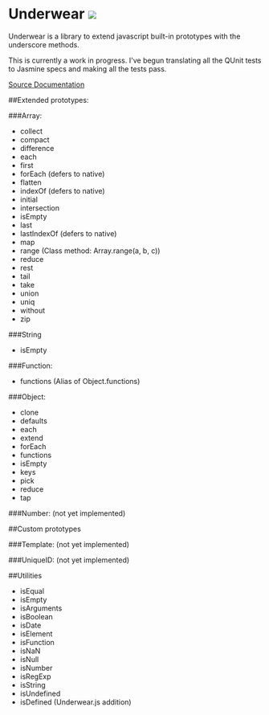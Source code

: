 Underwear [![](https://secure.travis-ci.org/daytonn/underwear.png?branch=master)](http://travis-ci.org/daytonn/underwear)
=========

Underwear is a library to extend javascript built-in prototypes with the
underscore methods.

This is currently a work in progress. I've begun translating all the
QUnit tests to Jasmine specs and making all the tests pass.

[Source Documentation](http://daytonn.github.com/underwear/docs/underwear.html)

##Extended prototypes:

###Array:
 - collect
 - compact
 - difference
 - each
 - first
 - forEach (defers to native)
 - flatten
 - indexOf (defers to native)
 - initial
 - intersection
 - isEmpty
 - last
 - lastIndexOf (defers to native)
 - map
 - range (Class method: Array.range(a, b, c))
 - reduce
 - rest
 - tail
 - take
 - union
 - uniq
 - without
 - zip


###String
 - isEmpty

###Function:
 - functions (Alias of Object.functions)

###Object:
 - clone
 - defaults
 - each
 - extend
 - forEach
 - functions
 - isEmpty
 - keys
 - pick
 - reduce
 - tap


###Number:
(not yet implemented)

##Custom prototypes

###Template:
(not yet implemented)

###UniqueID:
(not yet implemented)

##Utilities
 - isEqual
 - isEmpty
 - isArguments
 - isBoolean
 - isDate
 - isElement
 - isFunction
 - isNaN
 - isNull
 - isNumber
 - isRegExp
 - isString
 - isUndefined
 - isDefined (Underwear.js addition)